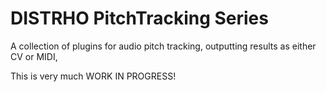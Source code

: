 # DISTRHO PitchTracking Series

A collection of plugins for audio pitch tracking, outputting results as either CV or MIDI,

This is very much WORK IN PROGRESS!
